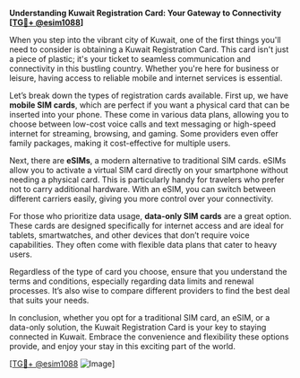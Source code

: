 **Understanding Kuwait Registration Card: Your Gateway to Connectivity [[TG💪+ @esim1088](https://t.me/s/esim1088)]**

When you step into the vibrant city of Kuwait, one of the first things you'll need to consider is obtaining a Kuwait Registration Card. This card isn't just a piece of plastic; it's your ticket to seamless communication and connectivity in this bustling country. Whether you're here for business or leisure, having access to reliable mobile and internet services is essential.

Let’s break down the types of registration cards available. First up, we have **mobile SIM cards**, which are perfect if you want a physical card that can be inserted into your phone. These come in various data plans, allowing you to choose between low-cost voice calls and text messaging or high-speed internet for streaming, browsing, and gaming. Some providers even offer family packages, making it cost-effective for multiple users.

Next, there are **eSIMs**, a modern alternative to traditional SIM cards. eSIMs allow you to activate a virtual SIM card directly on your smartphone without needing a physical card. This is particularly handy for travelers who prefer not to carry additional hardware. With an eSIM, you can switch between different carriers easily, giving you more control over your connectivity.

For those who prioritize data usage, **data-only SIM cards** are a great option. These cards are designed specifically for internet access and are ideal for tablets, smartwatches, and other devices that don’t require voice capabilities. They often come with flexible data plans that cater to heavy users.

Regardless of the type of card you choose, ensure that you understand the terms and conditions, especially regarding data limits and renewal processes. It’s also wise to compare different providers to find the best deal that suits your needs.

In conclusion, whether you opt for a traditional SIM card, an eSIM, or a data-only solution, the Kuwait Registration Card is your key to staying connected in Kuwait. Embrace the convenience and flexibility these options provide, and enjoy your stay in this exciting part of the world.

[[TG💪+ @esim1088](https://t.me/s/esim1088) ![Image](https://i.postimg.cc/Y0z9fWf4/image.png)]